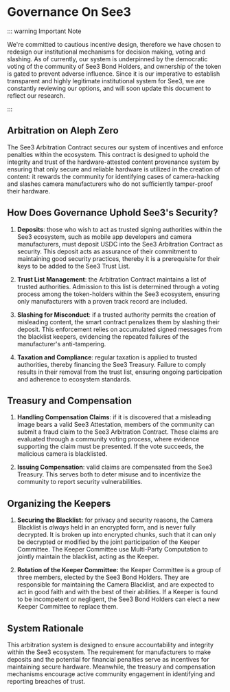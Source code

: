 # Governance On See3

::: warning Important Note

We're committed to cautious incentive design, therefore we have chosen to redesign our institutional mechanisms for decision making, voting and slashing. As of currently, our system is underpinned by the democratic voting of the community of See3 Bond Holders, and ownership of the token is gated to prevent adverse influence. Since it is our imperative to establish transparent and highly legitimate institutional system for See3, we are constantly reviewing our options, and will soon update this document to reflect our research.

:::

## Arbitration on Aleph Zero

The See3 Arbitration Contract secures our system of incentives and enforce penalties within the ecosystem. This contract is designed to uphold the integrity and trust of the hardware-attested content provenance system by ensuring that only secure and reliable hardware is utilized in the creation of content: it rewards the community for identifying cases of camera-hacking and slashes camera manufacturers who do not sufficiently tamper-proof their hardware. 

## How Does Governance Uphold See3's Security?

1. **Deposits**: those who wish to act as trusted signing authorities within the See3 ecosystem, such as mobile app developers and camera manufacturers, must deposit USDC into the See3 Arbitration Contract as security. This deposit acts as assurance of their commitment to maintaining good security practices, thereby it is a prerequisite for their keys to be added to the See3 Trust List.

2. **Trust List Management**: the Arbitration Contract maintains a list of trusted authorities. Admission to this list is determined through a voting process among the token-holders within the See3 ecosystem, ensuring only manufacturers with a proven track record are included.

3. **Slashing for Misconduct**: if a trusted authority permits the creation of misleading content, the smart contract penalizes them by slashing their deposit. This enforcement relies on accumulated signed messages from the blacklist keepers, evidencing the repeated failures of the manufacturer's anti-tampering.

4. **Taxation and Compliance**: regular taxation is applied to trusted authorities, thereby financing the See3 Treasury. Failure to comply results in their removal from the trust list, ensuring ongoing participation and adherence to ecosystem standards.

## Treasury and Compensation

1. **Handling Compensation Claims**: if it is discovered that a misleading image bears a valid See3 Attestation, members of the community can submit a fraud claim to the See3 Arbitration Contract. These claims are evaluated through a community voting process, where evidence supporting the claim must be presented. If the vote succeeds, the malicious camera is blacklisted.

2. **Issuing Compensation**: valid claims are compensated from the See3 Treasury. This serves both to deter misuse and to incentivize the community to report security vulnerabilities.

## Organizing the Keepers

1. **Securing the Blacklist:** for privacy and security reasons, the Camera Blacklist is _always_ held in an encrypted form, and is never fully decrypted. It is broken up into encrypted chunks, such that it can only be decrypted or modified by the joint participation of the Keeper Committee. The Keeper Committee use Multi-Party Computation to jointly maintain the blacklist, acting as the Keeper.

2. **Rotation of the Keeper Committee:** the Keeper Committee is a group of three members, elected by the See3 Bond Holders. They are responsible for maintaining the Camera Blacklist, and are expected to act in good faith and with the best of their abilities. If a Keeper is found to be incompetent or negligent, the See3 Bond Holders can elect a new Keeper Committee to replace them.

## System Rationale

This arbitration system is designed to ensure accountability and integrity within the See3 ecosystem. The requirement for manufacturers to make deposits and the potential for financial penalties serve as incentives for maintaining secure hardware. Meanwhile, the treasury and compensation mechanisms encourage active community engagement in identifying and reporting breaches of trust.

